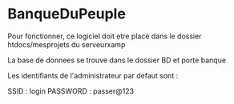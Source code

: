 # BanqueDuPeuple

Pour fonctionner, ce logiciel doit etre placé dans le dossier htdocs/mesprojets du serveurxamp

La base de donnees se trouve dans le dossier BD et porte banque

Les identifiants de l'administrateur par defaut sont :

SSID     : login
PASSWORD : passer@123
